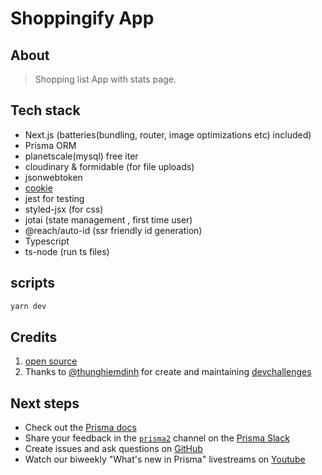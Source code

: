 # Shoppingify App

## About

> Shopping list App with stats page.

## Tech stack

- Next.js (batteries(bundling, router, image optimizations etc) included)
- Prisma ORM
- planetscale(mysql) free iter
- cloudinary & formidable (for file uploads)
- jsonwebtoken
- [cookie](https://www.npmjs.com/package/cookie)
- jest for testing
- styled-jsx (for css)
- jotai (state management , first time user)
- @reach/auto-id (ssr friendly id generation)
- Typescript
- ts-node (run ts files)

## scripts

```sh
yarn dev
```

## Credits

1. [open source](https://gist.github.com/zkindest/d5cfdef2d1b7767e8df321f9fd56f79b)
2. Thanks to [@thunghiemdinh](https://twitter.com/thunghiemdinh) for create and maintaining [devchallenges](https://devchallenges.io/)

## Next steps

- Check out the [Prisma docs](https://www.prisma.io/docs)
- Share your feedback in the [`prisma2`](https://prisma.slack.com/messages/CKQTGR6T0/) channel on the [Prisma Slack](https://slack.prisma.io/)
- Create issues and ask questions on [GitHub](https://github.com/prisma/prisma/)
- Watch our biweekly "What's new in Prisma" livestreams on [Youtube](https://www.youtube.com/channel/UCptAHlN1gdwD89tFM3ENb6w)
